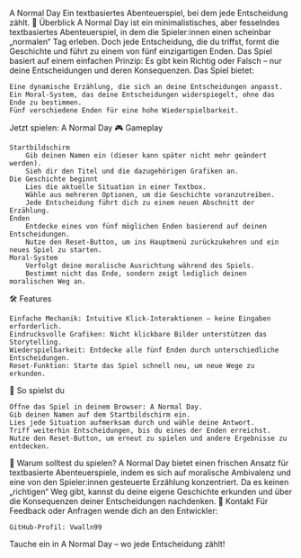 A Normal Day
Ein textbasiertes Abenteuerspiel, bei dem jede Entscheidung zählt.
📖 Überblick
A Normal Day ist ein minimalistisches, aber fesselndes textbasiertes Abenteuerspiel, in dem die Spieler:innen einen scheinbar „normalen“ Tag erleben. Doch jede Entscheidung, die du triffst, formt die Geschichte und führt zu einem von fünf einzigartigen Enden. Das Spiel basiert auf einem einfachen Prinzip: Es gibt kein Richtig oder Falsch – nur deine Entscheidungen und deren Konsequenzen. Das Spiel bietet:

    Eine dynamische Erzählung, die sich an deine Entscheidungen anpasst.
    Ein Moral-System, das deine Entscheidungen widerspiegelt, ohne das Ende zu bestimmen.
    Fünf verschiedene Enden für eine hohe Wiederspielbarkeit.

Jetzt spielen: A Normal Day
🎮 Gameplay

    Startbildschirm
        Gib deinen Namen ein (dieser kann später nicht mehr geändert werden).
        Sieh dir den Titel und die dazugehörigen Grafiken an.
    Die Geschichte beginnt
        Lies die aktuelle Situation in einer Textbox.
        Wähle aus mehreren Optionen, um die Geschichte voranzutreiben.
        Jede Entscheidung führt dich zu einem neuen Abschnitt der Erzählung.
    Enden
        Entdecke eines von fünf möglichen Enden basierend auf deinen Entscheidungen.
        Nutze den Reset-Button, um ins Hauptmenü zurückzukehren und ein neues Spiel zu starten.
    Moral-System
        Verfolgt deine moralische Ausrichtung während des Spiels.
        Bestimmt nicht das Ende, sondern zeigt lediglich deinen moralischen Weg an.

🛠️ Features

    Einfache Mechanik: Intuitive Klick-Interaktionen – keine Eingaben erforderlich.
    Eindrucksvolle Grafiken: Nicht klickbare Bilder unterstützen das Storytelling.
    Wiederspielbarkeit: Entdecke alle fünf Enden durch unterschiedliche Entscheidungen.
    Reset-Funktion: Starte das Spiel schnell neu, um neue Wege zu erkunden.

🚀 So spielst du

    Öffne das Spiel in deinem Browser: A Normal Day.
    Gib deinen Namen auf dem Startbildschirm ein.
    Lies jede Situation aufmerksam durch und wähle deine Antwort.
    Triff weiterhin Entscheidungen, bis du eines der Enden erreichst.
    Nutze den Reset-Button, um erneut zu spielen und andere Ergebnisse zu entdecken.

🌟 Warum solltest du spielen?
A Normal Day bietet einen frischen Ansatz für textbasierte Abenteuerspiele, indem es sich auf moralische Ambivalenz und eine von den Spieler:innen gesteuerte Erzählung konzentriert. Da es keinen „richtigen“ Weg gibt, kannst du deine eigene Geschichte erkunden und über die Konsequenzen deiner Entscheidungen nachdenken.
📧 Kontakt
Für Feedback oder Anfragen wende dich an den Entwickler:

    GitHub-Profil: Vwalln99

Tauche ein in A Normal Day – wo jede Entscheidung zählt!
